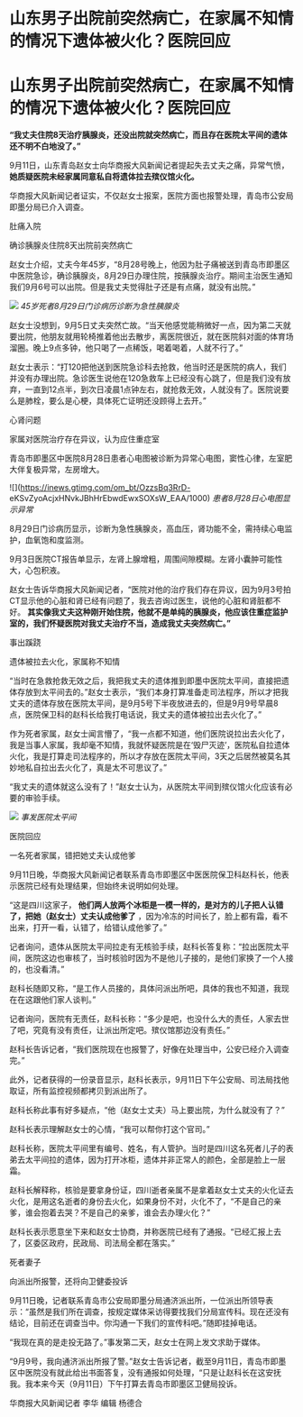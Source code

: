 # 山东男子出院前突然病亡，在家属不知情的情况下遗体被火化？医院回应

# 山东男子出院前突然病亡，在家属不知情的情况下遗体被火化？医院回应

**“我丈夫住院8天治疗胰腺炎，还没出院就突然病亡，而且存在医院太平间的遗体还不明不白地没了。”**

9月11日，山东青岛赵女士向华商报大风新闻记者提起失去丈夫之痛，异常气愤， **她质疑医院未经家属同意私自将遗体拉去殡仪馆火化。**

华商报大风新闻记者证实，不仅赵女士报案，医院方面也报警处理，青岛市公安局即墨分局已介入调查。

肚痛入院

确诊胰腺炎住院8天出院前突然病亡

赵女士介绍，丈夫今年45岁，“8月28号晚上，他因为肚子痛被送到青岛市即墨区中医院急诊，确诊胰腺炎，8月29日办理住院，按胰腺炎治疗。期间主治医生通知我们9月6号可以出院。但是我丈夫觉得肚子还是有点痛，就没有出院。”

![](https://inews.gtimg.com/om_bt/Ou4salqje3qh7mxj6ifGLhYslgZMCAkpmSYBGsgVgHhLgAA/1000)
_45岁死者8月29日门诊病历诊断为急性胰腺炎_

赵女士没想到，9月5日丈夫突然亡故。“当天他感觉能稍微好一点，因为第二天就要出院，他朋友就用轮椅推着他出去散步，离医院很近，就在医院斜对面的体育场溜圈。晚上9点多钟，他只喝了一点稀饭，喝着喝着，人就不行了。”

赵女士表示：“打120把他送到医院急诊科去抢救，他当时还是医院的病人，我们并没有办理出院。急诊医生说他在120急救车上已经没有心跳了，但是我们没有放弃，一直到12点半，到次日凌晨1点钟左右，就抢救无效，人就没有了。医院说要么是肺栓，要么是心梗，具体死亡证明还没顾得上去开。”

心肾问题

家属对医院治疗存在异议，认为应住重症室

青岛市即墨区中医院8月28日患者心电图被诊断为异常心电图，窦性心律，左室肥大伴复极异常，左房增大。

![](https://inews.gtimg.com/om_bt/OzzsBq3RrD-
eKSvZyoAcjxHNvkJBhHrEbwdEwxSOXsW_EAA/1000) _患者8月28日心电图显示异常_

8月29日门诊病历显示，诊断为急性胰腺炎，高血压，肾功能不全，需持续心电监护，血氧饱和度监测。

9月3日医院CT报告单显示，左肾上腺增粗，周围间隙模糊。左肾小囊肿可能性大，心包积液。

赵女士告诉华商报大风新闻记者，“医院对他的治疗我们存在异议，因为9月3号拍CT显示他的心脏和肾已经有问题了，我去咨询过医生，说他的心脏和肾脏都不好。
**其实像我丈夫这种刚开始住院，他就不是单纯的胰腺炎，他应该住重症监护室的，我们怀疑医院对我丈夫治疗不当，造成我丈夫突然病亡。”**

事出蹊跷

遗体被拉去火化，家属称不知情

“当时在急救抢救无效之后，我把我丈夫的遗体推到即墨中医院太平间，直接把遗体存放到太平间去的。”赵女士表示，“我们本身打算准备走司法程序，所以才把我丈夫的遗体存放在医院太平间，是9月5号下半夜放进去的，但是9月9号早晨8点，医院保卫科的赵科长给我打电话说，我丈夫的遗体被拉出去火化了。”

作为死者家属，赵女士闻言懵了，“我一点都不知道，他们医院说拉出去火化了，我是当事人家属，我却毫不知情，我就怀疑医院是在‘毁尸灭迹’，医院私自拉遗体火化，我是打算走司法程序的，所以才存放在医院太平间，3天之后居然被莫名其妙地私自拉出去火化了，真是太不可思议了。”

“我丈夫的遗体就这么没有了！”赵女士认为，从医院太平间到殡仪馆火化应该有必要的审验手续。

![](https://inews.gtimg.com/om_bt/Oyy6v-zGc5P98Ao49nMEzJEcUHcO-l7b8B7GPd1zw6XGcAA/1000)
_事发医院太平间_

医院回应

一名死者家属，错把她丈夫认成他爹

9月11日晚，华商报大风新闻记者联系青岛市即墨区中医医院保卫科赵科长，他表示医院已经有处理结果，但始终未说明如何处理。

“这是四川这家子， **他们两人放两个冰柜是一模一样的，是对方的儿子把人认错了，把她（赵女士）丈夫认成他爹了**
，因为冷冻的时间长了，脸上都有霜，看不出来，打开一看，认错了，给错认成他爹了。”

记者询问，遗体从医院太平间拉走有无核验手续，赵科长答复称：“拉出医院太平间，医院这边也审核了，当时核验时因为不是他儿子接的，是他们家换了一个人接的，也没看清。”

赵科长随即又称，“是工作人员接的，具体问派出所吧，具体的我也不知道，我现在在这跟他们家人谈判。”

记者询问，医院有无责任，赵科长称：“多少是吧，也没什么大的责任，人家去世了吧，究竟有没有责任，让派出所定吧。殡仪馆那边没有责任。”

赵科长告诉记者，“我们医院现在也报警了，好像在处理当中，公安已经介入调查完。”

此外，记者获得的一份录音显示，赵科长表示，9月11日下午公安局、司法局找他取证，所有监控视频都拷贝到派出所了。

赵科长称此事有好多疑点，“他（赵女士丈夫）马上要出院，为什么就没有了？”

赵科长表示理解赵女士的心情，“我可以帮你打这个官司。”

赵科长称，医院太平间里有编号、姓名，有人管护。当时是四川这名死者儿子的表弟去太平间拉的遗体，因为打开冰柜，遗体并非正常人的颜色，全部是脸上一层霜。

赵科长解释称，核验是要拿身份证，四川逝者亲属不是拿着赵女士丈夫的火化证去火化，是用这名逝者的身份去火化，如果身份不对，火化不了，“不是自己的亲爹，谁会抱着去哭？不是自己的亲爹，谁会去办理火化？”

赵科长表示愿意坐下来和赵女士协商，并称医院已经有了通报。“已经汇报上去了，区委区政府，民政局、司法局全都在落实。”

死者妻子

向派出所报警，还将向卫健委投诉

9月11日晚，记者联系青岛市公安局即墨分局通济派出所，一位派出所领导表示：“虽然是我们所在调查，按规定媒体采访得要找我们分局宣传科。现在还没有结论，目前还在调查当中。你沟通一下我们的宣传科吧。”随即挂掉电话。

“我现在真的是走投无路了。”事发第二天，赵女士在网上发文求助于媒体。

“9月9号，我向通济派出所报了警。”赵女士告诉记者，截至9月11日，青岛市即墨区中医院没有就此给出书面答复，没有通报如何处理，“只是让赵科长在这安抚我。我本来今天（9月11日）下午打算去青岛市即墨区卫健局投诉。

华商报大风新闻记者 李华 编辑 杨德合

